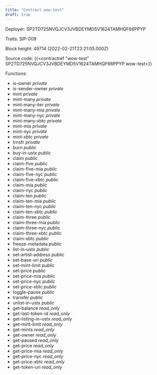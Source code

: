 ```yaml
---
title: "Contract wow-test"
draft: true
---
```

Deployer: SP2TD725NVQJCV3JVBDEYMD5V1624TAMHQF66PPYP

Traits:
SIP-009 



Block height: 49714 (2022-02-21T23:21:05.000Z)

Source code: {{<contractref "wow-test" SP2TD725NVQJCV3JVBDEYMD5V1624TAMHQF66PPYP wow-test>}}

Functions:

* is-owner _private_
* is-sender-owner _private_
* mint _private_
* mint-many _private_
* mint-many-iter _private_
* mint-many-mia _private_
* mint-many-nyc _private_
* mint-many-xbtc _private_
* mint-mia _private_
* mint-nyc _private_
* mint-xbtc _private_
* trnsfr _private_
* burn _public_
* buy-in-ustx _public_
* claim _public_
* claim-five _public_
* claim-five-mia _public_
* claim-five-nyc _public_
* claim-five-xbtc _public_
* claim-mia _public_
* claim-nyc _public_
* claim-ten _public_
* claim-ten-mia _public_
* claim-ten-nyc _public_
* claim-ten-xbtc _public_
* claim-three _public_
* claim-three-mia _public_
* claim-three-nyc _public_
* claim-three-xbtc _public_
* claim-xbtc _public_
* freeze-metadata _public_
* list-in-ustx _public_
* set-artist-address _public_
* set-base-uri _public_
* set-mint-limit _public_
* set-price _public_
* set-price-mia _public_
* set-price-nyc _public_
* set-price-xbtc _public_
* toggle-pause _public_
* transfer _public_
* unlist-in-ustx _public_
* get-balance _read_only_
* get-last-token-id _read_only_
* get-listing-in-ustx _read_only_
* get-mint-limit _read_only_
* get-mints _read_only_
* get-owner _read_only_
* get-paused _read_only_
* get-price _read_only_
* get-price-mia _read_only_
* get-price-nyc _read_only_
* get-price-xbtc _read_only_
* get-token-uri _read_only_
